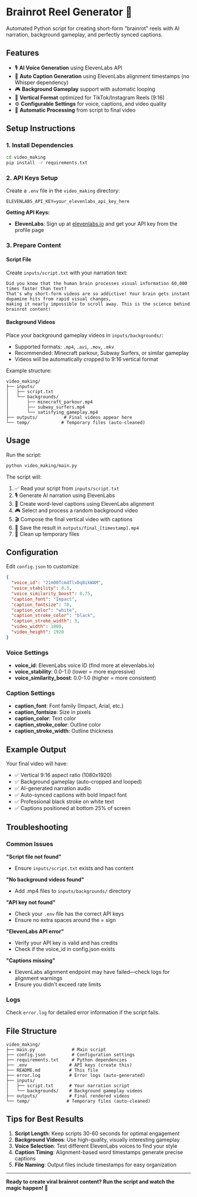 # Brainrot Reel Generator 🧠

Automated Python script for creating short-form "brainrot" reels with AI narration, background gameplay, and perfectly synced captions.

## Features

- 🎙️ **AI Voice Generation** using ElevenLabs API
- 📝 **Auto Caption Generation** using ElevenLabs alignment timestamps (no Whisper dependency)
- 🎮 **Background Gameplay** support with automatic looping
- 📱 **Vertical Format** optimized for TikTok/Instagram Reels (9:16)
- ⚙️ **Configurable Settings** for voice, captions, and video quality
- 🔄 **Automatic Processing** from script to final video

## Setup Instructions

### 1. Install Dependencies

```bash
cd video_making
pip install -r requirements.txt
```

### 2. API Keys Setup

Create a `.env` file in the `video_making` directory:

```env
ELEVENLABS_API_KEY=your_elevenlabs_api_key_here
```

**Getting API Keys:**
- **ElevenLabs**: Sign up at [elevenlabs.io](https://elevenlabs.io) and get your API key from the profile page

### 3. Prepare Content

#### Script File
Create `inputs/script.txt` with your narration text:

```
Did you know that the human brain processes visual information 60,000 times faster than text? 
That's why short-form videos are so addictive! Your brain gets instant dopamine hits from rapid visual changes, 
making it nearly impossible to scroll away. This is the science behind brainrot content!
```

#### Background Videos
Place your background gameplay videos in `inputs/backgrounds/`:
- Supported formats: `.mp4`, `.avi`, `.mov`, `.mkv`
- Recommended: Minecraft parkour, Subway Surfers, or similar gameplay
- Videos will be automatically cropped to 9:16 vertical format

Example structure:
```
video_making/
├── inputs/
│   ├── script.txt
│   └── backgrounds/
│       ├── minecraft_parkour.mp4
│       ├── subway_surfers.mp4
│       └── satisfying_gameplay.mp4
├── outputs/          # Final videos appear here
└── temp/            # Temporary files (auto-cleaned)
```

## Usage

Run the script:

```bash
python video_making/main.py
```

The script will:
1. ✅ Read your script from `inputs/script.txt`
2. 🎙️ Generate AI narration using ElevenLabs
3. 📝 Create word-level captions using ElevenLabs alignment
4. 🎮 Select and process a random background video
5. 🎬 Compose the final vertical video with captions
6. 💾 Save the result in `outputs/final_[timestamp].mp4`
7. 🧹 Clean up temporary files

## Configuration

Edit `config.json` to customize:

```json
{
  "voice_id": "21m00Tcm4TlvDq8ikWAM",
  "voice_stability": 0.5,
  "voice_similarity_boost": 0.75,
  "caption_font": "Impact",
  "caption_fontsize": 70,
  "caption_color": "white",
  "caption_stroke_color": "black",
  "caption_stroke_width": 3,
  "video_width": 1080,
  "video_height": 1920
}
```

### Voice Settings
- **voice_id**: ElevenLabs voice ID (find more at elevenlabs.io)
- **voice_stability**: 0.0-1.0 (lower = more expressive)
- **voice_similarity_boost**: 0.0-1.0 (higher = more consistent)

### Caption Settings
- **caption_font**: Font family (Impact, Arial, etc.)
- **caption_fontsize**: Size in pixels
- **caption_color**: Text color
- **caption_stroke_color**: Outline color
- **caption_stroke_width**: Outline thickness

## Example Output

Your final video will have:
- ✅ Vertical 9:16 aspect ratio (1080x1920)
- ✅ Background gameplay (auto-cropped and looped)
- ✅ AI-generated narration audio
- ✅ Auto-synced captions with bold Impact font
- ✅ Professional black stroke on white text
- ✅ Captions positioned at bottom 25% of screen

## Troubleshooting

### Common Issues

**"Script file not found"**
- Ensure `inputs/script.txt` exists and has content

**"No background videos found"**
- Add .mp4 files to `inputs/backgrounds/` directory

**"API key not found"**
- Check your `.env` file has the correct API keys
- Ensure no extra spaces around the = sign

**"ElevenLabs API error"**
- Verify your API key is valid and has credits
- Check if the voice_id in config.json exists

**"Captions missing"**
- ElevenLabs alignment endpoint may have failed—check logs for alignment warnings
- Ensure you didn't exceed rate limits

### Logs

Check `error.log` for detailed error information if the script fails.

## File Structure

```
video_making/
├── main.py              # Main script
├── config.json          # Configuration settings
├── requirements.txt     # Python dependencies
├── .env                # API keys (create this)
├── README.md           # This file
├── error.log           # Error logs (auto-generated)
├── inputs/
│   ├── script.txt      # Your narration script
│   └── backgrounds/    # Background gameplay videos
├── outputs/            # Final rendered videos
└── temp/              # Temporary files (auto-cleaned)
```

## Tips for Best Results

1. **Script Length**: Keep scripts 30-60 seconds for optimal engagement
2. **Background Videos**: Use high-quality, visually interesting gameplay
3. **Voice Selection**: Test different ElevenLabs voices to find your style
4. **Caption Timing**: Alignment-based word timestamps generate precise captions
5. **File Naming**: Output files include timestamps for easy organization

---

**Ready to create viral brainrot content? Run the script and watch the magic happen! 🚀**